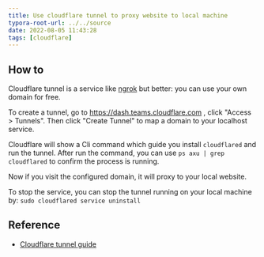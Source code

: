 ```yaml
---
title: Use cloudflare tunnel to proxy website to local machine
typora-root-url: ../../source
date: 2022-08-05 11:43:28
tags: [cloudflare]
---
```


## How to

Cloudflare tunnel is a service like [ngrok](https://ngrok.com/) but better: you can use your own domain for free.

To create a tunnel, go to https://dash.teams.cloudflare.com , click "Access > Tunnels". Then click "Create Tunnel" to map a domain to your localhost service.

Cloudflare will show a Cli command which guide you install `cloudflared` and run the tunnel. After run the command, you can use `ps axu | grep cloudflared` to confirm the process is running.

Now if you visit the configured domain, it will proxy to your local website.

To stop the service, you can stop the tunnel running on your local machine by: `sudo cloudflared service uninstall`



## Reference

* [Cloudflare tunnel guide](https://developers.cloudflare.com/cloudflare-one/connections/connect-apps/install-and-setup/tunnel-guide/#set-up-a-tunnel-remotely-dashboard-setup)
